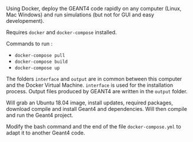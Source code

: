 Using Docker, deploy the GEANT4 code rapidly on any computer (Linux, Mac Windows) and run simulations (but not for GUI and easy developement).

Requires `docker` and `docker-compose` installed.

Commands to run :
* `docker-compose pull`
* `docker-compose build`
* `docker-compose up`

The folders `interface` and `output` are in common between this computer and the Docker Virtual Machine. `interface` is used for the installation process. Output files produced by GEANT4 are written in the `output` folder.

Will grab an Ubuntu 18.04 image, install updates, required packages, download compile and install Geant4 and dependencies. Will then compile and run the Geant4 project.

Modify the bash command and the end of the file `docker-compose.yml` to adapt it to another Geant4 code.
